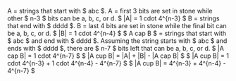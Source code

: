 A = strings that start with $ abc $. 
A = first 3 bits are set in stone while other $ n-3 $ bits can be a, b, c, or d. 
$ |A| = 1 cdot 4^{n-3} $ 
B = strings that end with $ dddd $. 
B = last 4 bits are set in stone while the final bit can be a, b, c, or d. 
$ |B| = 1 cdot 4^{n-4} $ 
$ A cap B $ = strings that start with $ abc $ and end with $ dddd $. 
Assuming the string starts with $ abc $ and ends with $ dddd $, there are $ n-7 $ bits left that can be a, b, c, or d. 
$ |A cap B| = 1 cdot 4^{n-7} $ 
$ |A cup B| = |A| + |B| - |A cap B| $ 
$ |A cup B| = 1 cdot 4^{n-3} + 1 cdot 4^{n-4} - 4^{n-7} $ 
$ |A cup B| = 4^{n-3} + 4^{n-4} - 4^{n-7} $
